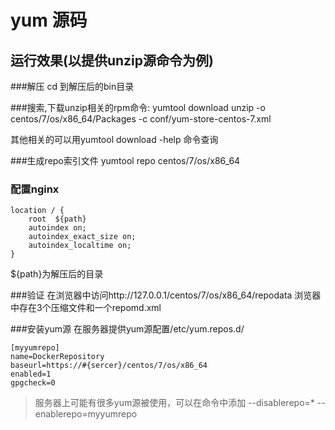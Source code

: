 # yum 源码

## 运行效果(以提供unzip源命令为例)

###解压
cd 到解压后的bin目录

###搜索,下载unzip相关的rpm命令:
	yumtool download unzip -o centos/7/os/x86_64/Packages -c conf/yum-store-centos-7.xml
	
其他相关的可以用yumtool download -help 命令查询

###生成repo索引文件
	yumtool repo centos/7/os/x86_64

### 配置nginx
	location / {
		root  ${path}
		autoindex on;
		autoindex_exact_size on;
		autoindex_localtime on;
	}
${path}为解压后的目录


###验证
在浏览器中访问http://127.0.0.1/centos/7/os/x86_64/repodata
浏览器中存在3个压缩文件和一个repomd.xml


###安装yum源
在服务器提供yum源配置/etc/yum.repos.d/

	[myyumrepo]
	name=DockerRepository
	baseurl=https://#{sercer}/centos/7/os/x86_64
	enabled=1
	gpgcheck=0

> 服务器上可能有很多yum源被使用，可以在命令中添加 --disablerepo=\* --enablerepo=myyumrepo